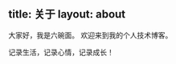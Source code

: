 title: 关于
layout: about
---
大家好，我是六碗面。
欢迎来到我的个人技术博客。

记录生活，记录心情，记录成长！
<!-- 这里用markdown写下你的简介，就跟平时写md一样就可以了。 -->